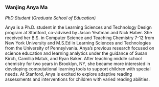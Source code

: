 ### Wanjing Anya Ma

_PhD Student (Graduate School of Education)_

Anya is a Ph.D. student in the Learning Sciences and Technology Design program at Stanford, co-advised by Jason Yeatman and Nick Haber. She received her B.S. in Computer Science and Teaching Chemistry 7-12 from New York University and M.S.Ed in Learning Sciences and Technologies from the University of Pennsylvania. Anya’s previous research focused on science education and learning analytics under the guidance of Susan Kirch, Camillia Matuk, and Ryan Baker. After teaching middle school chemistry for two years in Brooklyn, NY, she became more interested in developing computational learning tools to support children with special needs. At Stanford, Anya is excited to explore adaptive reading assessments and interventions for children with varied reading abilities.
